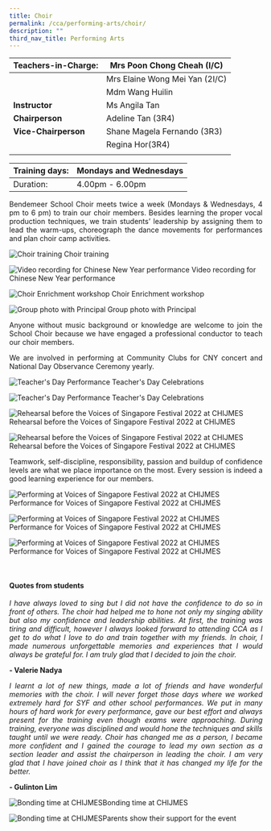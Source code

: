 ```yaml
---
title: Choir
permalink: /cca/performing-arts/choir/
description: ""
third_nav_title: Performing Arts
---
```

|**Teachers-in-Charge:**| Mrs Poon Chong Cheah (I/C)   |
|---|---|
|  |  Mrs Elaine Wong Mei Yan (2I/C)  |
|  | Mdm Wang Huilin  |
| **Instructor** | Ms Angila Tan  |
|**Chairperson**  |  Adeline Tan (3R4) |
| **Vice-Chairperson** | Shane Magela Fernando (3R3)  |
|  | Regina Hor(3R4) |
|  |  |

| Training days: | Mondays and Wednesdays  |
| - | -|
| Duration: |  4.00pm - 6.00pm |

<p style="text-align:justify">Bendemeer School Choir meets twice a week (Mondays & Wednesdays, 4 pm to 6 pm) to train our choir members. Besides learning the proper vocal production techniques, we train students’ leadership by assigning them to lead the warm-ups, choreograph the dance movements for performances and plan choir camp activities.  </p>

![Choir training](/images/Cca/cca-choir2022n-01.jpg)
Choir training

![Video recording for Chinese New Year performance](/images/Cca/cca-choir2022n-02.jpg)
Video recording for Chinese New Year performance

![Choir Enrichment workshop](/images/Cca/cca-choir2022n-03.jpg)
Choir Enrichment workshop

![Group photo with Principal](/images/Cca/cca-choir2022n-04.jpg)
Group photo with Principal



<p style="text-align:justify">Anyone without music background or knowledge are welcome to join the School Choir because we have engaged a professional conductor to teach our choir members. </p>

<p style="text-align:justify">We are involved in performing at Community Clubs for CNY concert and National Day Observance Ceremony yearly. </p>

![Teacher's Day Performance](/images/Cca/cca-choir2022n-05.jpg)
Teacher's Day Celebrations

![Teacher's Day Performance](/images/Cca/cca-choir2022n-06.jpg)
Teacher's Day Celebrations

![Rehearsal before the Voices of Singapore Festival 2022 at CHIJMES](/images/Cca/cca-choir2022n-07.jpg)
Rehearsal before the Voices of Singapore Festival 2022 at CHIJMES

![Rehearsal before the Voices of Singapore Festival 2022 at CHIJMES](/images/Cca/cca-choir2022n-08.jpg)
Rehearsal before the Voices of Singapore Festival 2022 at CHIJMES


<p style="text-align:justify">Teamwork, self-discipline, responsibility, passion and buildup of confidence levels are what we place importance on the most.  Every session is indeed a good learning experience for our members. </p>


![Performing at Voices of Singapore Festival 2022 at CHIJMES](/images/Cca/cca-choir2022n-09.jpg)
Performance for Voices of Singapore Festival 2022 at CHIJMES

![Performing at Voices of Singapore Festival 2022 at CHIJMES](/images/Cca/cca-choir2022n-10.jpg)
Performance for Voices of Singapore Festival 2022 at CHIJMES

![Performing at Voices of Singapore Festival 2022 at CHIJMES](/images/Cca/cca-choir2022n-11.jpg)
Performance for Voices of Singapore Festival 2022 at CHIJMES




<br>

#### **Quotes from students**
<p style="text-align:justify; font-style:italic">I have always loved to sing but I did not have the confidence to do so in front of others. The choir had helped me to hone not only my singing ability but also my confidence and leadership abilities. At first, the training was tiring and difficult, however I always looked forward to attending CCA as I get to do what I love to do and train together with my friends. In choir, I made numerous unforgettable memories and experiences that I would always be grateful for. I am truly glad that I decided to join the choir. </p>

**- Valerie Nadya**

<p style="text-align:justify; font-style:italic">I learnt a lot of new things, made a lot of friends and have wonderful memories with the choir. I will never forget those days where we worked extremely hard for SYF and other school performances. We put in many hours of hard work for every performance, gave our best effort and always present for the training even though exams were approaching. During training, everyone was disciplined and would hone the techniques and skills taught until we were ready. Choir has changed me as a person, I became more confident and I gained the courage to lead my own section as a section leader and assist the chairperson in leading the choir. I am very glad that I have joined choir as I think that it has changed my life for the better.</p>

**- Gulinton Lim**

![Bonding time at CHIJMES](/images/Cca/cca-choir2022n-12.jpg)Bonding time at CHIJMES

![Bonding time at CHIJMES](/images/Cca/cca-choir2022n-13.jpg)Parents show their support for the event